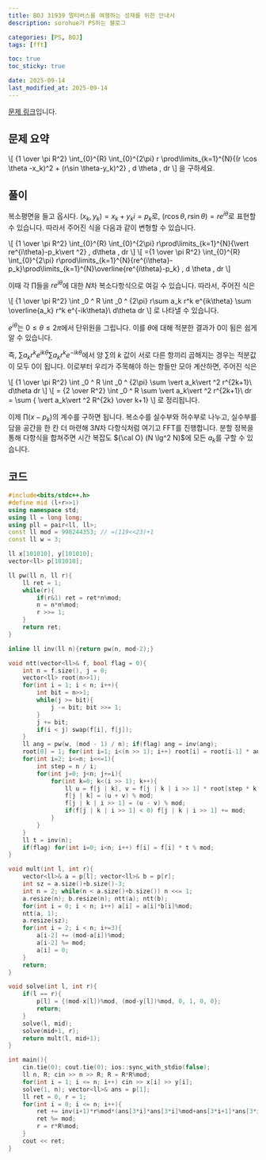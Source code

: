```yaml
---
title: BOJ 31939 멀티버스를 여행하는 성재를 위한 안내서
description: sorohue가 PS하는 블로그

categories: [PS, BOJ]
tags: [fft]

toc: true
toc_sticky: true

date: 2025-09-14
last_modified_at: 2025-09-14
---
```


[문제 링크](https://boj.kr/31939)입니다.

## 문제 요약

\\[ {1 \over \pi R^2} \int_{0}^{R} \int_{0}^{2\pi} r \prod\limits_{k=1}^{N}{(r \cos \theta -x_k)^2 + (r\sin \theta-y_k)^2} \, d \theta \, dr \\]
을 구하세요.

## 풀이

복소평면을 들고 옵시다. $(x_k, y_k) = x_k + y_ki = p_k$로, $(r\cos\theta,r\sin\theta) = re^{i\theta}$로 표현할 수 있습니다. 따라서 주어진 식을 다음과 같이 변형할 수 있습니다.

\\[ {1 \over \pi R^2} \int_{0}^{R} \int_{0}^{2\pi} r\prod\limits_{k=1}^{N}{\vert re^{i\theta}-p_k\vert ^2} \, d\theta \, dr \\]
\\[ ={1 \over \pi R^2} \int_{0}^{R} \int_{0}^{2\pi} r\prod\limits_{k=1}^{N}{re^{i\theta}-p_k}\prod\limits_{k=1}^{N}\overline{re^{i\theta}-p_k} \, d \theta \, dr \\]

이때 각 $\prod$들을 $re^{i\theta}$에 대한 $N$차 복소다항식으로 여길 수 있습니다. 따라서, 주어진 식은

\\[ {1 \over \pi R^2} \int _0 ^ R \int _0 ^ {2\pi} r\sum a_k r^k e^{ik\theta} \sum \overline{a_k} r^k e^{-ik\theta}\ d\theta dr \\]
로 나타낼 수 있습니다.

$e^{i\theta}$는 $0 \le \theta \le 2\pi$에서 단위원을 그립니다. 이를 $\theta$에 대해 적분한 결과가 0이 됨은 쉽게 알 수 있습니다.

즉, $\sum a_k r^k e^{ik\theta} \sum a_k r^k e^{-ik\theta}$에서 양 $\sum$의 $k$ 값이 서로 다른 항끼리 곱해지는 경우는 적분값이 모두 0이 됩니다. 이로부터 우리가 주목해야 하는 항들만 모아 계산하면, 주어진 식은

\\[ {1 \over \pi R^2} \int _0 ^ R \int _0 ^ {2\pi} \sum \vert a_k\vert ^2 r^{2k+1}\ d\theta dr \\]
\\[ = {2 \over R^2} \int _0 ^ R \sum \vert a_k\vert ^2 r^{2k+1}\ dr = \sum { \vert a_k\vert ^2 R^{2k} \over k+1} \\]
로 정리됩니다.

이제 $\prod (x-p_k)$의 계수를 구하면 됩니다. 복소수를 실수부와 허수부로 나누고, 실수부를 담을 공간을 한 칸 더 마련해 $3N$차 다항식처럼 여기고 FFT를 진행합니다. 분할 정복을 통해 다항식을 합쳐주면 시간 복잡도 ${\cal O} (N \lg^2 N)$에 모든 $a_k$를 구할 수 있습니다.

## 코드

```cpp
#include<bits/stdc++.h>
#define mid (l+r>>1)
using namespace std;
using ll = long long;
using pll = pair<ll, ll>;
const ll mod = 998244353; // =(119<<23)+1
const ll w = 3;

ll x[101010], y[101010];
vector<ll> p[101010];

ll pw(ll n, ll r){
    ll ret = 1;
    while(r){
        if(r&1) ret = ret*n%mod;
        n = n*n%mod;
        r >>= 1;
    }
    return ret;
}

inline ll inv(ll n){return pw(n, mod-2);}

void ntt(vector<ll>& f, bool flag = 0){
    int n = f.size(), j = 0;
    vector<ll> root(n>>1);
    for(int i = 1; i < n; i++){
        int bit = n>>1;
        while(j >= bit){
            j -= bit; bit >>= 1;
        }
        j += bit;
        if(i < j) swap(f[i], f[j]);
    }
    ll ang = pw(w, (mod - 1) / n); if(flag) ang = inv(ang);
    root[0] = 1; for(int i=1; i<(n >> 1); i++) root[i] = root[i-1] * ang % mod;
    for(int i=2; i<=n; i<<=1){
        int step = n / i;
        for(int j=0; j<n; j+=i){
            for(int k=0; k<(i >> 1); k++){
                ll u = f[j | k], v = f[j | k | i >> 1] * root[step * k] % mod;
                f[j | k] = (u + v) % mod;
                f[j | k | i >> 1] = (u - v) % mod;
                if(f[j | k | i >> 1] < 0) f[j | k | i >> 1] += mod;
            }
        }
    }
    ll t = inv(n);
    if(flag) for(int i=0; i<n; i++) f[i] = f[i] * t % mod;
}

void mult(int l, int r){
    vector<ll>& a = p[l]; vector<ll>& b = p[r];
    int sz = a.size()+b.size()-3;
    int n = 2; while(n < a.size()+b.size()) n <<= 1;
    a.resize(n); b.resize(n); ntt(a); ntt(b);
    for(int i = 0; i < n; i++) a[i] = a[i]*b[i]%mod;
    ntt(a, 1);
    a.resize(sz);
    for(int i = 2; i < n; i+=3){
        a[i-2] += (mod-a[i])%mod;
        a[i-2] %= mod;
        a[i] = 0;
    }
    return;
}

void solve(int l, int r){
    if(l == r){
        p[l] = {(mod-x[l])%mod, (mod-y[l])%mod, 0, 1, 0, 0};
        return;
    }
    solve(l, mid);
    solve(mid+1, r);
    return mult(l, mid+1);
}

int main(){
    cin.tie(0); cout.tie(0); ios::sync_with_stdio(false);
    ll n, R; cin >> n >> R; R = R*R%mod;
    for(int i = 1; i <= n; i++) cin >> x[i] >> y[i];
    solve(1, n); vector<ll>& ans = p[1];
    ll ret = 0, r = 1;
    for(int i = 0; i <= n; i++){
        ret += inv(i+1)*r%mod*(ans[3*i]*ans[3*i]%mod+ans[3*i+1]*ans[3*i+1]%mod)%mod;
        ret %= mod;
        r = r*R%mod;
    }
    cout << ret;
}
```
